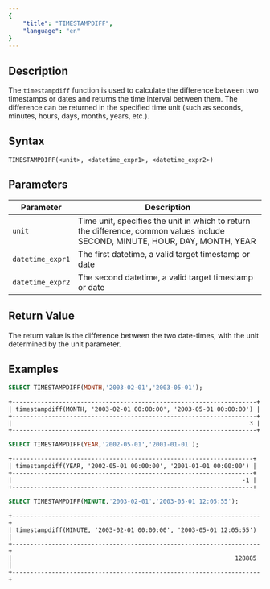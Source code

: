 ```yaml
---
{
    "title": "TIMESTAMPDIFF",
    "language": "en"
}
---
```


<!-- 
Licensed to the Apache Software Foundation (ASF) under one
or more contributor license agreements.  See the NOTICE file
distributed with this work for additional information
regarding copyright ownership.  The ASF licenses this file
to you under the Apache License, Version 2.0 (the
"License"); you may not use this file except in compliance
with the License.  You may obtain a copy of the License at

  http://www.apache.org/licenses/LICENSE-2.0

Unless required by applicable law or agreed to in writing,
software distributed under the License is distributed on an
"AS IS" BASIS, WITHOUT WARRANTIES OR CONDITIONS OF ANY
KIND, either express or implied.  See the License for the
specific language governing permissions and limitations
under the License.
-->

## Description

The `timestampdiff` function is used to calculate the difference between two timestamps or dates and returns the time interval between them. The difference can be returned in the specified time unit (such as seconds, minutes, hours, days, months, years, etc.).

## Syntax

`TIMESTAMPDIFF(<unit>, <datetime_expr1>, <datetime_expr2>)`

## Parameters

| Parameter | Description |
| -- | -- |
| `unit` | Time unit, specifies the unit in which to return the difference, common values include SECOND, MINUTE, HOUR, DAY, MONTH, YEAR |
| `datetime_expr1` | The first datetime, a valid target timestamp or date |
| `datetime_expr2` | The second datetime, a valid target timestamp or date |

## Return Value

The return value is the difference between the two date-times, with the unit determined by the unit parameter.

## Examples

```sql
SELECT TIMESTAMPDIFF(MONTH,'2003-02-01','2003-05-01');
```

```text
+--------------------------------------------------------------------+
| timestampdiff(MONTH, '2003-02-01 00:00:00', '2003-05-01 00:00:00') |
+--------------------------------------------------------------------+
|                                                                  3 |
+--------------------------------------------------------------------+
```

```sql
SELECT TIMESTAMPDIFF(YEAR,'2002-05-01','2001-01-01');
```

```text
+-------------------------------------------------------------------+
| timestampdiff(YEAR, '2002-05-01 00:00:00', '2001-01-01 00:00:00') |
+-------------------------------------------------------------------+
|                                                                -1 |
+-------------------------------------------------------------------+
```

```sql
SELECT TIMESTAMPDIFF(MINUTE,'2003-02-01','2003-05-01 12:05:55');
```

```text
+---------------------------------------------------------------------+
| timestampdiff(MINUTE, '2003-02-01 00:00:00', '2003-05-01 12:05:55') |
+---------------------------------------------------------------------+
|                                                              128885 |
+---------------------------------------------------------------------+
```
